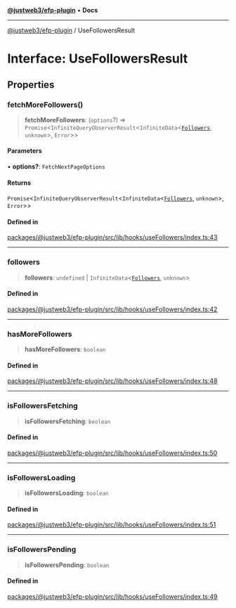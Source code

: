 [**@justweb3/efp-plugin**](../README.md) • **Docs**

***

[@justweb3/efp-plugin](../globals.md) / UseFollowersResult

# Interface: UseFollowersResult

## Properties

### fetchMoreFollowers()

> **fetchMoreFollowers**: (`options`?) => `Promise`\<`InfiniteQueryObserverResult`\<`InfiniteData`\<[`Followers`](Followers.md), `unknown`\>, `Error`\>\>

#### Parameters

• **options?**: `FetchNextPageOptions`

#### Returns

`Promise`\<`InfiniteQueryObserverResult`\<`InfiniteData`\<[`Followers`](Followers.md), `unknown`\>, `Error`\>\>

#### Defined in

[packages/@justweb3/efp-plugin/src/lib/hooks/useFollowers/index.ts:43](https://github.com/JustaName-id/JustaName-sdk/blob/dc845c10af242e3ca87d95ef392516ac0bfa8b95/packages/@justweb3/efp-plugin/src/lib/hooks/useFollowers/index.ts#L43)

***

### followers

> **followers**: `undefined` \| `InfiniteData`\<[`Followers`](Followers.md), `unknown`\>

#### Defined in

[packages/@justweb3/efp-plugin/src/lib/hooks/useFollowers/index.ts:42](https://github.com/JustaName-id/JustaName-sdk/blob/dc845c10af242e3ca87d95ef392516ac0bfa8b95/packages/@justweb3/efp-plugin/src/lib/hooks/useFollowers/index.ts#L42)

***

### hasMoreFollowers

> **hasMoreFollowers**: `boolean`

#### Defined in

[packages/@justweb3/efp-plugin/src/lib/hooks/useFollowers/index.ts:48](https://github.com/JustaName-id/JustaName-sdk/blob/dc845c10af242e3ca87d95ef392516ac0bfa8b95/packages/@justweb3/efp-plugin/src/lib/hooks/useFollowers/index.ts#L48)

***

### isFollowersFetching

> **isFollowersFetching**: `boolean`

#### Defined in

[packages/@justweb3/efp-plugin/src/lib/hooks/useFollowers/index.ts:50](https://github.com/JustaName-id/JustaName-sdk/blob/dc845c10af242e3ca87d95ef392516ac0bfa8b95/packages/@justweb3/efp-plugin/src/lib/hooks/useFollowers/index.ts#L50)

***

### isFollowersLoading

> **isFollowersLoading**: `boolean`

#### Defined in

[packages/@justweb3/efp-plugin/src/lib/hooks/useFollowers/index.ts:51](https://github.com/JustaName-id/JustaName-sdk/blob/dc845c10af242e3ca87d95ef392516ac0bfa8b95/packages/@justweb3/efp-plugin/src/lib/hooks/useFollowers/index.ts#L51)

***

### isFollowersPending

> **isFollowersPending**: `boolean`

#### Defined in

[packages/@justweb3/efp-plugin/src/lib/hooks/useFollowers/index.ts:49](https://github.com/JustaName-id/JustaName-sdk/blob/dc845c10af242e3ca87d95ef392516ac0bfa8b95/packages/@justweb3/efp-plugin/src/lib/hooks/useFollowers/index.ts#L49)
